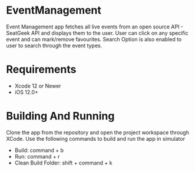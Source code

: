 # EventManagement

Event Management app fetches all live events from an open source API - SeatGeek API and displays them to the user. User can click on any specific event and can mark/remove favourites.
Search Option is also enabled to user to search through the event types.

# Requirements

- Xcode 12 or Newer
- iOS 12.0+

# Building And Running

Clone the app from the repository and open the project workspace through XCode. Use the following commands to build and run the app in simulator
* Build: command + b
* Run: command + r
* Clean Build Folder: shift + command + k
